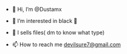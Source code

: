 - 👋 Hi, I’m @Dustamx
- 👀 I’m interested in black 🎩
- 🌱 I sells files( dm to know what type)

- 📫 How to reach me devilsure7@gmail.com  

<!---
Dustamx/Dustamx is a ✨ special ✨ repository because its `README.md` (this file) appears on your GitHub profile.
You can click the Preview link to take a look at your changes.
--->
